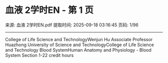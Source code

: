 # 血液 2学时EN - 第 1 页

来源: 血液 2学时EN.pdf
提取时间: 2025-09-18 03:16:45
页码: 1/96

---

College of Life Science and TechnologyWenjun Hu Associate Professor
Huazhong University of Science and TechnologyCollege of Life Science and Technology Blood SystemHuman Anatomy and Physiology - Blood System Section 1-22 credit hours